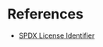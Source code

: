 # References

- [SPDX License Identifier](https://docs.soliditylang.org/en/v0.6.8/layout-of-source-files.html)
